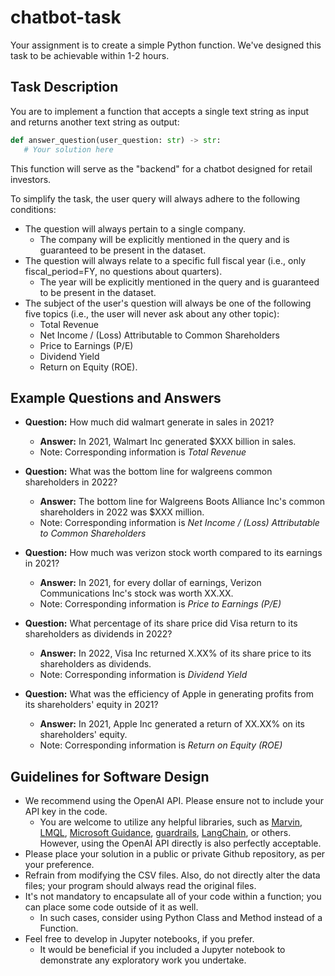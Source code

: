 # chatbot-task

Your assignment is to create a simple Python function. We've designed this task to be achievable within 1-2 hours.

## Task Description
You are to implement a function that accepts a single text string as input and returns another text string as output:

```python
def answer_question(user_question: str) -> str:
   # Your solution here
```

This function will serve as the "backend" for a chatbot designed for retail investors.

To simplify the task, the user query will always adhere to the following conditions:

- The question will always pertain to a single company.
  - The company will be explicitly mentioned in the query and is guaranteed to be present in the dataset.
- The question will always relate to a specific full fiscal year (i.e., only fiscal_period=FY, no questions about quarters).
   - The year will be explicitly mentioned in the query and is guaranteed to be present in the dataset.
- The subject of the user's question will always be one of the following five topics (i.e., the user will never ask about any other topic):
   - Total Revenue
   - Net Income / (Loss) Attributable to Common Shareholders
   - Price to Earnings (P/E)
   - Dividend Yield
   - Return on Equity (ROE).
 
## Example Questions and Answers

- **Question:** How much did walmart generate in sales in 2021?
   - **Answer:** In 2021, Walmart Inc generated $XXX billion in sales.
   - Note: Corresponding information is *Total Revenue*

- **Question:** What was the bottom line for walgreens common shareholders in 2022?
   - **Answer:** The bottom line for Walgreens Boots Alliance Inc's common shareholders in 2022 was $XXX million.
   - Note: Corresponding information is *Net Income / (Loss) Attributable to Common Shareholders*

- **Question:** How much was verizon stock worth compared to its earnings in 2021?
   - **Answer:** In 2021, for every dollar of earnings, Verizon Communications Inc's stock was worth XX.XX.
   - Note: Corresponding information is *Price to Earnings (P/E)*

- **Question:** What percentage of its share price did Visa return to its shareholders as dividends in 2022?
   - **Answer:** In 2022, Visa Inc returned X.XX% of its share price to its shareholders as dividends.
   - Note: Corresponding information is *Dividend Yield*

- **Question:** What was the efficiency of Apple in generating profits from its shareholders' equity in 2021?
   - **Answer:** In 2021, Apple Inc generated a return of XX.XX% on its shareholders' equity.
   - Note: Corresponding information is *Return on Equity (ROE)*
  
## Guidelines for Software Design

- We recommend using the OpenAI API. Please ensure not to include your API key in the code.
   - You are welcome to utilize any helpful libraries, such as [Marvin](https://www.askmarvin.ai/), [LMQL](https://lmql.ai/), [Microsoft Guidance](https://github.com/microsoft/guidance), [guardrails](https://shreyar.github.io/guardrails), [LangChain](https://python.langchain.com/docs/get_started/introduction.html), or others. However, using the OpenAI API directly is also perfectly acceptable.
- Please place your solution in a public or private Github repository, as per your preference.
- Refrain from modifying the CSV files. Also, do not directly alter the data files; your program should always read the original files.
- It's not mandatory to encapsulate all of your code within a function; you can place some code outside of it as well.
   - In such cases, consider using Python Class and Method instead of a Function.
- Feel free to develop in Jupyter notebooks, if you prefer.
   - It would be beneficial if you included a Jupyter notebook to demonstrate any exploratory work you undertake.
